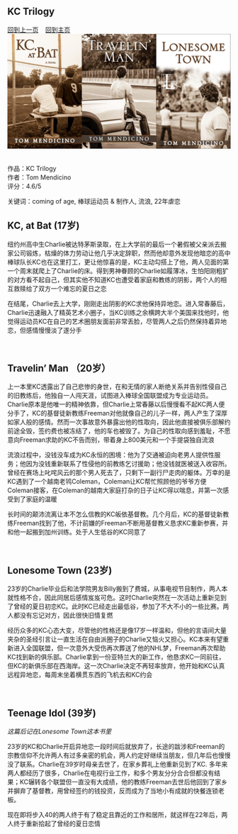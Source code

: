 ## KC Trilogy
[回到上一页](https://boheme130.github.io/Reviews/)  &nbsp;&nbsp;  [回到主页](https://boheme130.github.io/Fiction.git.io/)
![avatar](./KCTriologyCover.JPG)
<br>
<br>

作品：KC Trilogy<br>
作者：Tom Mendicino<br>
评分：4.6/5<br>

关键词：coming of age, 棒球运动员 & 制作人, 流浪, 22年虐恋

## KC, at Bat (17岁)

纽约州高中生Charlie被达特茅斯录取，在上大学前的最后一个暑假被父亲派去搬家公司锻炼，枯燥的体力劳动让他几乎决定辞职，然而他却意外发现他暗恋的高中棒球队长KC也在这里打工，更让他惊喜的是，KC主动勾搭上了他，两人见面的第一个周末就爬上了Charlie的床。得到男神眷顾的Charlie如履薄冰，生怕阳刚粗犷的对方看不起自己，但其实他不知道KC也遭受着家庭和教练的阴影，两个人的相互救赎给了双方一个难忘的夏日之恋

在结尾，Charlie去上大学，刚刚走出阴影的KC求他保持异地恋。进入常春藤后，Charlie迅速融入了精英艺术小圈子，当KC训练之余横跨大半个美国来找他时，他觉得运动员KC在自己的艺术圈朋友面前非常丢脸，尽管两人之后仍然保持着异地恋，但感情慢慢淡了遂分手

<br>

## Travelin’ Man （20岁）

上一本里KC透露出了自己悲惨的身世，在和无情的家人断绝关系并告别性侵自己的旧教练后，他独自一人闯天涯，试图进入棒球全国联盟成为专业运动员。Charlie原本是他唯一的精神依靠，但Charlie上常春藤以后慢慢看不起KC两人便分手了，KC的基督徒新教练Freeman对他就像自己的儿子一样，两人产生了深厚如家人般的感情。然而一次事故意外暴露出他的性取向，因此他直接被俱乐部解约前途全毁，签约费也被冻结了，他的车也被毁了。为自己的性取向感到羞耻，不愿意向Freeman求助的KC不告而别，带着身上800美元和一个手提袋独自流浪

流浪过程中，没钱没车成为KC永恒的困境：他为了交通被迫向老男人提供性服务；他因为没钱重新联系了性侵他的前教练乞讨援助；他没钱就医被送入收容所。曾经在赛场上叱咤风云的那个男人死去了，只剩下一副行尸走肉的躯体。万幸的是KC遇到了一个越南老鸨Coleman，Coleman让KC帮忙照顾他的爷爷方便Coleman接客，在Coleman的越南大家庭打杂的日子让KC得以喘息，并第一次感受到了家庭的温暖

长时间的颠沛流离让本不怎么信教的KC皈依基督教。几个月后，KC的基督徒新教练Freeman找到了他，不计前嫌的Freeman不断用基督教义恳求KC重新参赛，并和他一起搬到加州训练。处于人生低谷的KC同意了

<br>

## Lonesome Town (23岁)

23岁的Charlie毕业后和法学院男友Billy搬到了费城，从事电视节目制作，两人本就性格不合，因此同居后感情岌岌可危。这时Charlie突然在一次活动上重新见到了曾经的夏日初恋KC。此时KC已经走出最低谷，参加了不大不小的一些比赛。两人都没有忘记对方，因此很快旧情复燃

经历众多的KC心态大变，尽管他的性格还是像17岁一样温和，但他的言语间大量夹杂的圣经引言让一直生活在自由派圈子的Charlie又恼火又担心。KC本来有望重新进入全国联盟，但一次意外大受伤再次葬送了他的NHL梦，Freeman再次帮助KC找到新的俱乐部。Charlie拿到一份亚特兰大的新工作，他恳求KC一同前往，但KC的新俱乐部在西海岸。这一次Charlie决定不再轻率放弃，他开始和KC认真远程异地恋，每周末坐着横贯东西的飞机去和KC约会

<br>

## Teenage Idol (39岁)

<i>这篇后记在Lonesome Town这本书里</i>

23岁的KC和Charlie开启异地恋一段时间后就放弃了，长途的跋涉和Freeman的宗教信仰不允许两人有过多亲密的机会，两人约定好继续当朋友，但几年后也慢慢没了联系。Charlie在39岁时母亲去世了，在家乡葬礼上他重新见到了KC. 多年来两人都经历了很多，Charlie在电视行业工作，和多个男友分分合合但都没有结果；KC辗转各个联盟但一直没有大成绩，他的教练Freeman去世后他回到了家乡并摒弃了基督教，用曾经签约的钱投资，反而成为了当地小有成就的快餐连锁老板。

现在即将步入40的两人终于有了稳定且靠近的工作和居所，就这样在22年后，两人终于重新拾起了曾经的夏日恋情